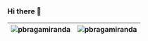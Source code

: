 ### Hi there 👋

<!--
**pbragamiranda/pbragamiranda** is a ✨ _special_ ✨ repository because its `README.md` (this file) appears on your GitHub profile.

Here are some ideas to get you started:

- 🔭 I’m currently working on ...
- 🌱 I’m currently learning ...
- 👯 I’m looking to collaborate on ...
- 🤔 I’m looking for help with ...
- 💬 Ask me about ...
- 📫 How to reach me: ...
- 😄 Pronouns: ...
- ⚡ Fun fact: ...
-->


| <img src="https://github-readme-stats.vercel.app/api?username=pbragamiranda&show_icons=true&theme=gotham" alt="pbragamiranda" />  | <img src="https://github-readme-stats.vercel.app/api/top-langs/?username=pbragamiranda&layout=compact&hide=html&theme=gotham" alt="pbragamiranda" /> |
| ------------- | ------------- |
